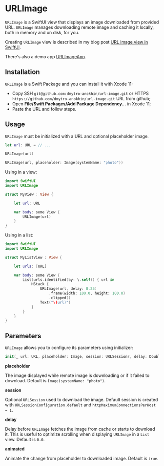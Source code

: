 # URLImage

`URLImage` is a SwiftUI view that displays an image downloaded from provided URL. `URLImage` manages downloading remote image and caching it locally, both in memory and on disk, for you.

Creating `URLImage` view is described in my blog post [URL Image view in SwiftUI](https://medium.com/@dmytro.anokhin/url-image-view-in-swiftui-f08f85d942d8).

There's also a demo app [URLImageApp](https://github.com/dmytro-anokhin/url-image-app).

## Installation

`URLImage` is a Swift Package and you can install it with Xcode 11:
- Copy SSH `git@github.com:dmytro-anokhin/url-image.git` or HTTPS `https://github.com/dmytro-anokhin/url-image.git` URL from github;
- Open **File/Swift Packages/Add Package Dependency...** in Xcode 11;
- Paste the URL and follow steps.

## Usage

 `URLImage` must be initialized with a URL and optional placeholder image.
 
 ```swift
let url: URL = // ...

URLImage(url)

URLImage(url, placeholder: Image(systemName: "photo"))
``` 

Using in a view:

```swift
import SwiftUI
import URLImage

struct MyView : View {

    let url: URL

    var body: some View {
        URLImage(url)
    }
}
```

Using in a list:

```swift
import SwiftUI
import URLImage

struct MyListView : View {

    let urls: [URL]

    var body: some View {
        List(urls.identified(by: \.self)) { url in
            HStack {
                URLImage(url, delay: 0.25)
                    .frame(width: 100.0, height: 100.0)
                    .clipped()
                Text("\(url)")
            }
        }
    }
}
```

## Parameters

`URLImage` allows you to configure its parameters using  initializer:

 ```swift
 init(_ url: URL, placeholder: Image, session: URLSession?, delay: Double, animated: Bool)`
```

**placeholder**

The image displayed while remote image is downloading or if it failed to download. Default is `Image(systemName: "photo")`.

**session**

Optional `URLSession` used to download the image. Default session is created with `URLSessionConfiguration.default` and `httpMaximumConnectionsPerHost = 1`.

**delay**

Delay before `URLImage` fetches the image from cache or starts to download it. This is useful to optimize scrolling when displaying  `URLImage` in a `List` view.  Default is `0.0`.

**animated**

Animate the change from placeholder to downloaded image. Default is `true`.

